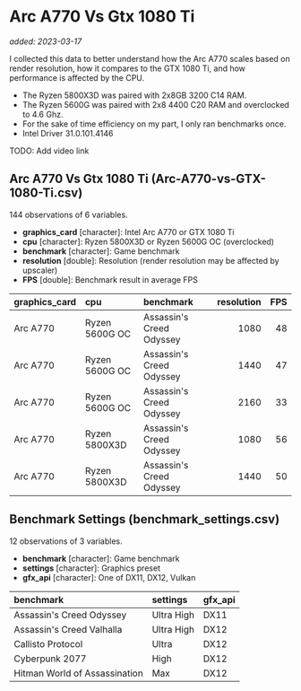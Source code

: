 # Arc A770 Vs Gtx 1080 Ti

_added: 2023-03-17_

I collected this data to better understand how the Arc A770 scales based on render
resolution, how it compares to the GTX 1080 Ti, and how performance is affected
by the CPU.

* The Ryzen 5800X3D was paired with 2x8GB 3200 C14 RAM.
* The Ryzen 5600G was paired with 2x8 4400 C20 RAM and overclocked to 4.6 Ghz.
* For the sake of time efficiency on my part, I only ran benchmarks once.
* Intel Driver 31.0.101.4146

TODO: Add video link

## Arc A770 Vs Gtx 1080 Ti (Arc-A770-vs-GTX-1080-Ti.csv)

144 observations of 6 variables.

- **graphics_card** [character]: Intel Arc A770 or GTX 1080 Ti
- **cpu** [character]: Ryzen 5800X3D or Ryzen 5600G OC (overclocked)
- **benchmark** [character]: Game benchmark
- **resolution** [double]: Resolution (render resolution may be affected by upscaler)
- **FPS** [double]: Benchmark result in average FPS

|graphics_card |cpu            |benchmark                | resolution| FPS|
|:-------------|:--------------|:------------------------|----------:|---:|
|Arc A770      |Ryzen 5600G OC |Assassin's Creed Odyssey |       1080|  48|
|Arc A770      |Ryzen 5600G OC |Assassin's Creed Odyssey |       1440|  47|
|Arc A770      |Ryzen 5600G OC |Assassin's Creed Odyssey |       2160|  33|
|Arc A770      |Ryzen 5800X3D  |Assassin's Creed Odyssey |       1080|  56|
|Arc A770      |Ryzen 5800X3D  |Assassin's Creed Odyssey |       1440|  50|

## Benchmark Settings (benchmark_settings.csv)

12 observations of 3 variables.

- **benchmark** [character]: Game benchmark
- **settings** [character]: Graphics preset
- **gfx_api** [character]: One of DX11, DX12, Vulkan

|benchmark                     |settings   |gfx_api |
|:-----------------------------|:----------|:-------|
|Assassin's Creed Odyssey      |Ultra High |DX11    |
|Assassin's Creed Valhalla     |Ultra High |DX12    |
|Callisto Protocol             |Ultra      |DX12    |
|Cyberpunk 2077                |High       |DX12    |
|Hitman World of Assassination |Max        |DX12    |